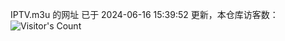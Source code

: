 IPTV.m3u 的网址 已于 2024-06-16 15:39:52 更新，本仓库访客数：![Visitor's Count](https://profile-counter.glitch.me/pxiptv_TV/count.svg)
